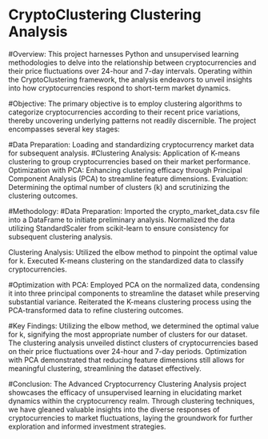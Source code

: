 # CryptoClustering Clustering Analysis

#Overview:
This project harnesses Python and unsupervised learning methodologies to delve into the relationship between cryptocurrencies and their price fluctuations over 24-hour and 7-day intervals. Operating within the CryptoClustering framework, the analysis endeavors to unveil insights into how cryptocurrencies respond to short-term market dynamics.

#Objective:
The primary objective is to employ clustering algorithms to categorize cryptocurrencies according to their recent price variations, thereby uncovering underlying patterns not readily discernible. The project encompasses several key stages:

#Data Preparation: 
Loading and standardizing cryptocurrency market data for subsequent analysis.
#Clustering Analysis: 
Application of K-means clustering to group cryptocurrencies based on their market performance.
Optimization with PCA: Enhancing clustering efficacy through Principal Component Analysis (PCA) to streamline feature dimensions.
Evaluation: Determining the optimal number of clusters (k) and scrutinizing the clustering outcomes.

#Methodology:
#Data Preparation:
Imported the crypto_market_data.csv file into a DataFrame to initiate preliminary analysis.
Normalized the data utilizing StandardScaler from scikit-learn to ensure consistency for subsequent clustering analysis.

Clustering Analysis:
Utilized the elbow method to pinpoint the optimal value for k.
Executed K-means clustering on the standardized data to classify cryptocurrencies.

#Optimization with PCA:
Employed PCA on the normalized data, condensing it into three principal components to streamline the dataset while preserving substantial variance.
Reiterated the K-means clustering process using the PCA-transformed data to refine clustering outcomes.

#Key Findings:
Utilizing the elbow method, we determined the optimal value for k, signifying the most appropriate number of clusters for our dataset.
The clustering analysis unveiled distinct clusters of cryptocurrencies based on their price fluctuations over 24-hour and 7-day periods.
Optimization with PCA demonstrated that reducing feature dimensions still allows for meaningful clustering, streamlining the dataset effectively.

#Conclusion:
The Advanced Cryptocurrency Clustering Analysis project showcases the efficacy of unsupervised learning in elucidating market dynamics within the cryptocurrency realm. Through clustering techniques, we have gleaned valuable insights into the diverse responses of cryptocurrencies to market fluctuations, laying the groundwork for further exploration and informed investment strategies.
